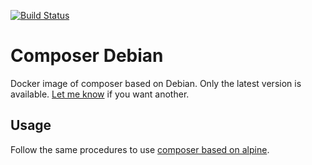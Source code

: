 [![Build Status](https://goo.gl/dLEN34)](https://hub.docker.com/r/webysther/composer-debian/)

# Composer Debian

Docker image of composer based on Debian. Only the latest version is available. 
[Let me know](https://github.com/Webysther/composer-debian/issues) if you want another.

## Usage

Follow the same procedures to use [composer based on alpine](https://hub.docker.com/_/composer/).